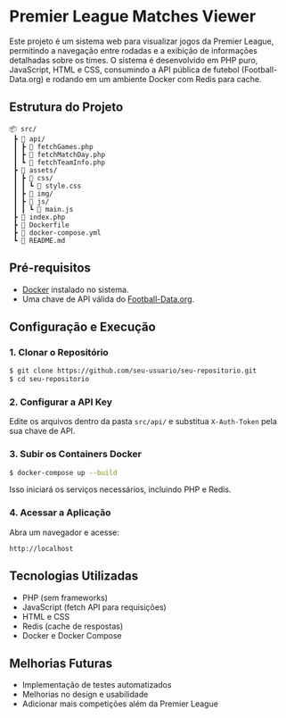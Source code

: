 # Premier League Matches Viewer

Este projeto é um sistema web para visualizar jogos da Premier League, permitindo a navegação entre rodadas e a exibição de informações detalhadas sobre os times. O sistema é desenvolvido em PHP puro, JavaScript, HTML e CSS, consumindo a API pública de futebol (Football-Data.org) e rodando em um ambiente Docker com Redis para cache.

## Estrutura do Projeto

```
📦 src/
 ┣ 📂 api/
 ┃ ┣ 📜 fetchGames.php
 ┃ ┣ 📜 fetchMatchDay.php
 ┃ ┗ 📜 fetchTeamInfo.php
 ┣ 📂 assets/
 ┃ ┣ 📂 css/
 ┃ ┃ ┗ 📜 style.css
 ┃ ┣ 📂 img/
 ┃ ┣ 📂 js/
 ┃ ┃ ┗ 📜 main.js
 ┣ 📜 index.php
 ┣ 📜 Dockerfile
 ┣ 📜 docker-compose.yml
 ┗ 📜 README.md
```

## Pré-requisitos

- [Docker](https://www.docker.com/get-started) instalado no sistema.
- Uma chave de API válida do [Football-Data.org](https://www.football-data.org/).

## Configuração e Execução

### 1. Clonar o Repositório
```sh
$ git clone https://github.com/seu-usuario/seu-repositorio.git
$ cd seu-repositorio
```

### 2. Configurar a API Key
Edite os arquivos dentro da pasta `src/api/` e substitua `X-Auth-Token` pela sua chave de API.

### 3. Subir os Containers Docker
```sh
$ docker-compose up --build
```
Isso iniciará os serviços necessários, incluindo PHP e Redis.

### 4. Acessar a Aplicação
Abra um navegador e acesse:
```
http://localhost
```
## Tecnologias Utilizadas
- PHP (sem frameworks)
- JavaScript (fetch API para requisições)
- HTML e CSS
- Redis (cache de respostas)
- Docker e Docker Compose

## Melhorias Futuras
- Implementação de testes automatizados
- Melhorias no design e usabilidade
- Adicionar mais competições além da Premier League

